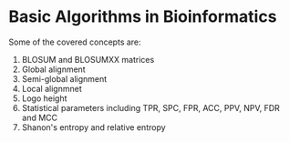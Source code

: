 # Basic Algorithms in Bioinformatics


Some of the covered concepts are:
1. BLOSUM and BLOSUMXX matrices
2. Global alignment
3. Semi-global alignment
4. Local alignmnet
5. Logo height
6. Statistical parameters including TPR, SPC, FPR, ACC, PPV, NPV, FDR and MCC
7. Shanon's entropy and relative entropy
